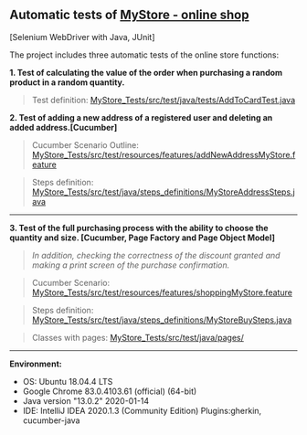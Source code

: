 ## Automatic tests of [MyStore - online shop](https://prod-kurs.coderslab.pl/index.php)
[Selenium WebDriver with Java, JUnit]

The project includes three automatic tests of the online store functions:

**1. Test of calculating the value of the order when purchasing a random product in a random quantity.**
> Test definition:
>[MyStore_Tests/src/test/java/tests/AddToCardTest.java](https://github.com/PrzemekKozak/MyStore_Tests/blob/master/src/test/java/tests/AddToCardTest.java)

**2. Test of adding a new address of a registered user and deleting an added address.[Cucumber]**
> Cucumber Scenario Outline:
[MyStore_Tests/src/test/resources/features/addNewAddressMyStore.feature](https://github.com/PrzemekKozak/MyStore_Tests/blob/master/src/test/resources/features/addNewAddressMyStore.feature)

> Steps definition:
[MyStore_Tests/src/test/java/steps_definitions/MyStoreAddressSteps.java](https://github.com/PrzemekKozak/MyStore_Tests/blob/master/src/test/java/steps_definitions/MyStoreAddressSteps.java)
___________________________________________________________________________________________________________________________________

**3. Test of the full purchasing process with the ability to choose the quantity and size. [Cucumber, Page Factory and Page Object Model]**
> *In addition, checking the correctness of the discount granted and making a print screen of the purchase confirmation.*

> Cucumber Scenario:
[MyStore_Tests/src/test/resources/features/shoppingMyStore.feature](https://github.com/PrzemekKozak/MyStore_Tests/blob/master/src/test/resources/features/shoppingMyStore.feature)

> Steps definition:
[MyStore_Tests/src/test/java/steps_definitions/MyStoreBuySteps.java](https://github.com/PrzemekKozak/MyStore_Tests/blob/master/src/test/java/steps_definitions/MyStoreBuySteps.java)

> Classes with pages:
[MyStore_Tests/src/test/java/pages/](https://github.com/PrzemekKozak/MyStore_Tests/tree/master/src/test/java/pages)
___________________________________________________________________________________________________________________________________

 **Environment:**
 * OS: Ubuntu 18.04.4 LTS
 * Google Chrome 83.0.4103.61 (official) (64-bit)
 * Java version "13.0.2" 2020-01-14
 * IDE: IntelliJ IDEA 2020.1.3 (Community Edition) Plugins:gherkin, cucumber-java
